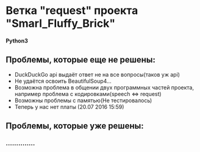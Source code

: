 # Ветка "request" проекта "Smarl_Fluffy_Brick"
#### Python3
## Проблемы, которые еще не решены:
 * DuckDuckGo api выдаёт ответ не на все вопросы(таков уж api)
 * Не удаётся освоить BeautifulSoup4...
 * Возможна проблема в общении двух программных частей проекта, например проблема с кодировками(speech <=> request)
 * Возможны проблемы с памятью(Не тестировалось)
 * Теперь у нас нет платы (20.07 2016 15:59)
## Проблемы, которые уже решены:
### ..............
